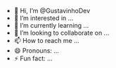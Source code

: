 - 👋 Hi, I’m @GustavinhoDev
- 👀 I’m interested in ...
- 🌱 I’m currently learning ...
- 💞️ I’m looking to collaborate on ...
- 📫 How to reach me ...
- 😄 Pronouns: ...
- ⚡ Fun fact: ...

<!---
GustavinhoDev/GustavinhoDev is a ✨ special ✨ repository because its `README.md` (this file) appears on your GitHub profile.
You can click the Preview link to take a look at your changes.
--->
